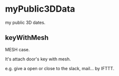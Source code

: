 # myPublic3DData

my public 3D dates.

## keyWithMesh
MESH case.

It's attach door's key with mesh.

e.g. give a open or close to the slack, mail... by IFTTT.
